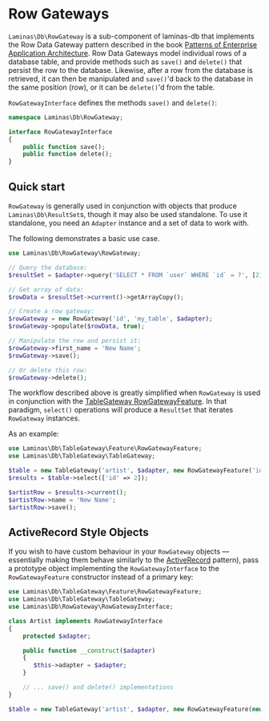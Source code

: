 # Row Gateways

`Laminas\Db\RowGateway` is a sub-component of laminas-db that implements the Row Data
Gateway pattern described in the book [Patterns of Enterprise Application
Architecture](http://www.martinfowler.com/books/eaa.html). Row Data Gateways
model individual rows of a database table, and provide methods such as `save()`
and `delete()` that persist the row to the database. Likewise, after a row from
the database is retrieved, it can then be manipulated and `save()`'d back to
the database in the same position (row), or it can be `delete()`'d from the
table.

`RowGatewayInterface` defines the methods `save()` and `delete()`:

```php
namespace Laminas\Db\RowGateway;

interface RowGatewayInterface
{
    public function save();
    public function delete();
}
```

## Quick start

`RowGateway` is generally used in conjunction with objects that produce
`Laminas\Db\ResultSet`s, though it may also be used standalone.  To use it
standalone, you need an `Adapter` instance and a set of data to work with.

The following demonstrates a basic use case.

```php
use Laminas\Db\RowGateway\RowGateway;

// Query the database:
$resultSet = $adapter->query('SELECT * FROM `user` WHERE `id` = ?', [2]);

// Get array of data:
$rowData = $resultSet->current()->getArrayCopy();

// Create a row gateway:
$rowGateway = new RowGateway('id', 'my_table', $adapter);
$rowGateway->populate($rowData, true);

// Manipulate the row and persist it:
$rowGateway->first_name = 'New Name';
$rowGateway->save();

// Or delete this row:
$rowGateway->delete();
```

The workflow described above is greatly simplified when `RowGateway` is used in
conjunction with the [TableGateway RowGatewayFeature](table-gateway.md#tablegateway-features).
In that paradigm, `select()` operations will produce a `ResultSet` that iterates
`RowGateway` instances.

As an example:

```php
use Laminas\Db\TableGateway\Feature\RowGatewayFeature;
use Laminas\Db\TableGateway\TableGateway;

$table = new TableGateway('artist', $adapter, new RowGatewayFeature('id'));
$results = $table->select(['id' => 2]);

$artistRow = $results->current();
$artistRow->name = 'New Name';
$artistRow->save();
```

## ActiveRecord Style Objects

If you wish to have custom behaviour in your `RowGateway` objects &mdash;
essentially making them behave similarly to the
[ActiveRecord](http://www.martinfowler.com/eaaCatalog/activeRecord.html)
pattern), pass a prototype object implementing the `RowGatewayInterface` to the
`RowGatewayFeature` constructor instead of a primary key:

```php
use Laminas\Db\TableGateway\Feature\RowGatewayFeature;
use Laminas\Db\TableGateway\TableGateway;
use Laminas\Db\RowGateway\RowGatewayInterface;

class Artist implements RowGatewayInterface
{
    protected $adapter;

    public function __construct($adapter)
    {
       $this->adapter = $adapter;
    }

    // ... save() and delete() implementations
}

$table = new TableGateway('artist', $adapter, new RowGatewayFeature(new Artist($adapter)));
```

